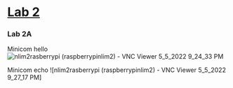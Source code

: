 # [Lab 2](https://github.com/kevinwlu/iot/tree/master/lesson2)
### Lab 2A
Minicom hello
![nlim2rasberrypi (raspberrypinlim2) - VNC Viewer 5_5_2022 9_24_33 PM](https://user-images.githubusercontent.com/78889244/158293119-af77c744-3f6b-48cb-8713-3500ea6de532.png)

Minicom echo
![nlim2rasberrypi (raspberrypinlim2) - VNC Viewer 5_5_2022 9_27_17 PM]
